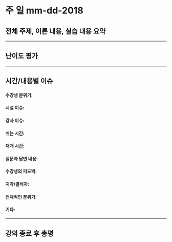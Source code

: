 # 주 일 mm-dd-2018
## 전체 주제, 이론 내용, 실습 내용 요약
___
## 난이도 평가
___
## 시간/내용별 이슈
#### 수강생 분위기:

#### 시설 이슈:

#### 강사 이슈:

#### 쉬는 시간:

#### 재개 시간:

#### 질문과 답변 내용:

#### 수강생의 피드백:

#### 지각/결석자:

#### 전체적인 분위기:

#### 기타:
___
## 강의 종료 후 총평